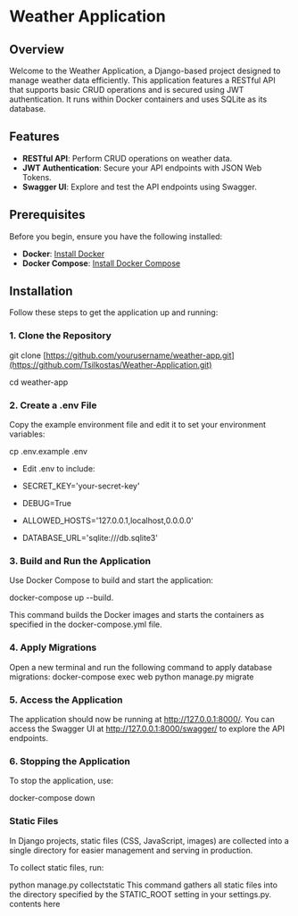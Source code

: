 # Weather Application

## Overview

Welcome to the Weather Application, a Django-based project designed to manage weather data efficiently. This application features a RESTful API that supports basic CRUD operations and is secured using JWT authentication. It runs within Docker containers and uses SQLite as its database.

## Features

- **RESTful API**: Perform CRUD operations on weather data.
- **JWT Authentication**: Secure your API endpoints with JSON Web Tokens.
- **Swagger UI**: Explore and test the API endpoints using Swagger.

## Prerequisites

Before you begin, ensure you have the following installed:

- **Docker**: [Install Docker](https://docs.docker.com/get-docker/)
- **Docker Compose**: [Install Docker Compose](https://docs.docker.com/compose/install/)

## Installation

Follow these steps to get the application up and running:

### 1. Clone the Repository


git clone [https://github.com/yourusername/weather-app.git](https://github.com/Tsilkostas/Weather-Application.git)

cd weather-app

### 2. Create a .env File
Copy the example environment file and edit it to set your environment variables:

cp .env.example .env
* Edit .env to include:

* SECRET_KEY='your-secret-key'
* DEBUG=True
* ALLOWED_HOSTS='127.0.0.1,localhost,0.0.0.0'
* DATABASE_URL='sqlite:///db.sqlite3'

### 3. Build and Run the Application
Use Docker Compose to build and start the application:

docker-compose up --build.

This command builds the Docker images and starts the containers as specified in the docker-compose.yml file.

### 4. Apply Migrations
Open a new terminal and run the following command to apply database migrations:
docker-compose exec web python manage.py migrate

### 5. Access the Application
The application should now be running at http://127.0.0.1:8000/. You can access the Swagger UI at http://127.0.0.1:8000/swagger/ to explore the API endpoints.

### 6. Stopping the Application
To stop the application, use:

docker-compose down

### Static Files
In Django projects, static files (CSS, JavaScript, images) are collected into a single directory for easier management and serving in production.

To collect static files, run:

python manage.py collectstatic
This command gathers all static files into the directory specified by the STATIC_ROOT setting in your settings.py. contents here
